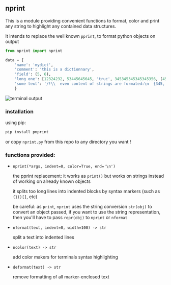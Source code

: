 nprint
------

This is a module providing convenient functions to format, color and print any string to highlight any contained data structures.

It intends to replace the well known `pprint`, to format python objects on output

```python
from nprint import nprint

data = {
	'name': 'mydict',
	'comment': 'this is a dictionnary',
	'field': (5, 6),
	'long one': [12324232, 53445645645, 'truc', 345345345345345356, (456,45), 'bla bla bla', 'blo blo blo', 'things and so'],
	'some text': '/!\\  even content of strings are formated:\n  {345, 23, 17, [2,1]}  as you see\n',
	}
```

![terminal output](screenshot.png)


### installation

using pip:

```bash
pip install pnprint
```

or copy `nprint.py` from this repo to any directory you want !



### functions provided:

+ `nprint(*args, indent=0, color=True, end='\n')`

	the pprint replacement: it works as `print()` but works on strings instead of working on already known objects 
	
	it splits too long lines into indented blocks by syntax markers  (such as `{}()[]`, etc)
	
	be careful:  as `print`, `nprint` uses the string conversion `str(obj)` to convert an object passed, if you want to use the string representation, then you'll have to pass `repr(obj)` to `nprint` or `nformat`

+ `nformat(text, indent=0, width=100) -> str`     

	split a text into indented lines

+ `ncolor(text) -> str`

	add color makers for terminals syntax highlighting

+ `deformat(text) -> str`

	remove formatting of all marker-enclosed text
	
